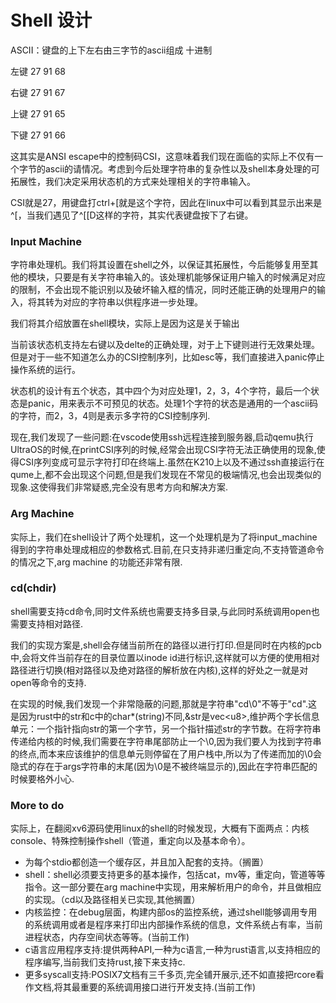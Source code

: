 # Shell 设计

ASCII：键盘的上下左右由三字节的ascii组成
十进制

左键 27 91 68

右键 27 91 67

上键 27 91 65

下键 27 91 66

这其实是ANSI escape中的控制码CSI，这意味着我们现在面临的实际上不仅有一个字节的ascii的请情况。考虑到今后处理字符串的复杂性以及shell本身处理的可拓展性，我们决定采用状态机的方式来处理相关的字符串输入。

CSI就是27，用键盘打ctrl+[就是这个字符，因此在linux中可以看到其显示出来是^[，当我们遇见了^[[D这样的字符，其实代表键盘按下了右键。

### Input Machine

字符串处理机。我们将其设置在shell之外，以保证其拓展性，今后能够复用至其他的模块，只要是有关字符串输入的。该处理机能够保证用户输入的时候满足对应的限制，不会出现不能识别以及破坏输入框的情况，同时还能正确的处理用户的输入，将其转为对应的字符串以供程序进一步处理。

我们将其介绍放置在shell模块，实际上是因为这是关于输出

当前该状态机支持左右键以及delte的正确处理，对于上下键则进行无效果处理。但是对于一些不知道怎么办的CSI控制序列，比如esc等，我们直接进入panic停止操作系统的运行。

状态机的设计有五个状态，其中四个为对应处理1，2，3，4个字符，最后一个状态是panic，用来表示不可预见的状态。处理1个字符的状态是通用的一个ascii码的字符，而2，3，4则是表示多字符的CSI控制序列.

现在,我们发现了一些问题:在vscode使用ssh远程连接到服务器,启动qemu执行UltraOS的时候,在printCSI序列的时候,经常会出现CSI字符无法正确使用的现象,使得CSI序列变成可显示字符打印在终端上.虽然在K210上以及不通过ssh直接运行在qume上,都不会出现这个问题,但是我们发现在不常见的极端情况,也会出现类似的现象.这使得我们非常疑惑,完全没有思考方向和解决方案.



### Arg Machine

实际上，我们在shell设计了两个处理机，这一个处理机是为了将input_machine得到的字符串处理成相应的参数格式.目前,在只支持非递归重定向,不支持管道命令的情况之下,arg machine 的功能还非常有限.

### cd(chdir)

shell需要支持cd命令,同时文件系统也需要支持多目录,与此同时系统调用open也需要支持相对路径.

我们的实现方案是,shell会存储当前所在的路径以进行打印.但是同时在内核的pcb中,会将文件当前存在的目录位置以inode id进行标识,这样就可以方便的使用相对路径进行切换(相对路径以及绝对路径的解析放在内核),这样的好处之一就是对open等命令的支持.

在实现的时候,我们发现一个非常隐蔽的问题,那就是字符串"cd\0"不等于"cd".这是因为rust中的str和c中的char*(string)不同,&str是vec\<u8\>,维护两个字长信息单元：一个指针指向str的第一个字节，另一个指针描述str的字节数。在将字符串传递给内核的时候,我们需要在字符串尾部防止一个\0,因为我们要人为找到字符串的终点,而本来应该维护的信息单元则停留在了用户栈中,所以为了传递而加的\0会隐式的存在于args字符串的末尾(因为\0是不被终端显示的),因此在字符串匹配的时候要格外小心.

### More to do

实际上，在翻阅xv6源码使用linux的shell的时候发现，大概有下面两点：内核console、特殊控制操作shell（管道，重定向以及基本命令）。

- 为每个stdio都创造一个缓存区，并且加入配套的支持。（搁置）
- shell：shell必须要支持更多的基本操作，包括cat，mv等，重定向，管道等等指令。这一部分要在arg machine中实现，用来解析用户的命令，并且做相应的实现。（cd以及路径相关已实现,其他搁置）
- 内核监控：在debug层面，构建内部os的监控系统，通过shell能够调用专用的系统调用或者是程序来打印出内部操作系统的信息，文件系统占有率，当前进程状态，内存空间状态等等。(当前工作)
- c语言应用程序支持:提供两种API,一种为c语言,一种为rust语言,以支持相应的程序编写,当前我们支持rust,接下来支持c.
- 更多syscall支持:POSIX7文档有三千多页,完全铺开展示,还不如直接把rcore看作文档,将其最重要的系统调用接口进行开发支持.(当前工作)

